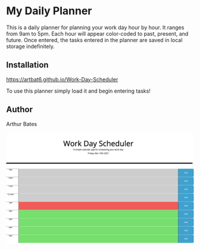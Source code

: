 # My Daily Planner

This is a daily planner for planning your work day hour by hour.  It ranges from 9am to 5pm.  Each hour will appear color-coded to past, present, and future.  Once entered, the tasks entered in the planner are saved in local storage indefinitely.  

## Installation

https://artbat6.github.io/Work-Day-Scheduler

To use this planner simply load it and begin entering tasks!

## Author
Arthur Bates

![myDailyPlanner](./assets/planner.png)


